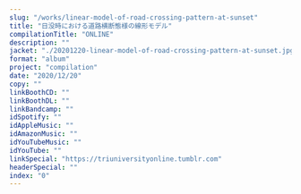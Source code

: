 ```yaml
---
slug: "/works/linear-model-of-road-crossing-pattern-at-sunset"
title: "日没時における道路横断態様の線形モデル"
compilationTitle: "ONLINE"
description: ""
jacket: "./20201220-linear-model-of-road-crossing-pattern-at-sunset.jpg"
format: "album"
project: "compilation"
date: "2020/12/20"
copy: ""
linkBoothCD: ""
linkBoothDL: ""
linkBandcamp: ""
idSpotify: ""
idAppleMusic: ""
idAmazonMusic: ""
idYouTubeMusic: ""
idYouTube: ""
linkSpecial: "https://triuniversityonline.tumblr.com"
headerSpecial: ""
index: "0"
---
```

